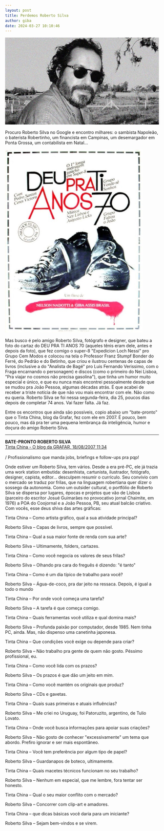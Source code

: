 ```yaml
---
layout: post
title: Perdemos Roberto Silva
author: giba
date: 2024-03-27 10:10:46
---
```

![](/uploads/rob-silva.jpg)

Procuro Roberto Silva no Google e encontro milhares: o sambista Napoleão, o baterista Robertinho, um financista em Campinas, um desemargador em Ponta Grossa, um contabilista em Natal...

![](/uploads/cartaz-dpt2.jpg)

Mas busco é pelo amigo Roberto Silva, fotógrafo e designer, que bateu a foto do cartaz do DEU PRA TI ANOS 70 (aqueles tênis eram dele, antes e depois da foto), que fez comigo o super-8 "Expedicion Loch Nessi" pro Grupo Cem Modos e colocou na tela o Professor Franz Stumpf Bonder do Ferré, do Pedrão e do Betinho, que criou e ilustrou centenas de capas de livros (inclusive a do "Analista de Bagé" pro Luis Fernando Verissimo, com o Fraga encarnando o personagem) e discos (como o primeiro do Nei Lisboa, "Pra viajar no cosmos não precisa gasolina"), que tinha um humor muito especial e único, e que eu nunca mais encontrei pessoalmente desde que se mudou pra João Pessoa, algumas décadas atrás. É que acabei de receber a triste notícia de que não vou mais encontrar com ele. Não como eu queria. Roberto Silva se foi nessa segunda-feira, dia 25, poucos dias depois de completar 74 anos. Vai fazer falta. Já faz.

Entre os encontros que ainda são possíveis, copio abaixo um "bate-pronto" que o Tinta China, blog da Grafar, fez com ele em 2007. É pouco, bem pouco, mas dá pra ter uma pequena lembrança da inteligência, humor e doçura do amigo Roberto Silva.

- - -

**BATE-PRONTO ROBERTO SILVA**\
[Tinta China - O blog da GRAFAR, 18/08/2007 11:34](https://grafar.blogspot.com/2007/08/bate-pronto-roberto-silva.html)
\
\
/ Profissionalismo que manda jobs, briefings e follow-ups pra pqp!

Onde estiver um Roberto Silva, tem vários. Desde a era pré-PC, ele já trazia uma work station embutida: desenhista, cartunista, ilustrador, fotógrafo, designer, capista, editor... desculpem resumir o currículo. Seu convívio com o mercado se traduz por frilas, que na linguagem robertiana quer dizer o sossego da autonomia. Como um outsider cultural, o portfólio de Roberto Silva se dispersa por lugares, épocas e projetos que vão de Lisboa (parceiro do escritor Josué Guimarães no provocativo jornal Chaimite, em 1976) a POA do Coojornal e a João Pessoa, PB, seu atual balcão criativo. Com vocês, esse deus shiva das artes gráficas:

Tinta China – Como artista gráfico, qual a sua atividade principal?

Roberto Silva – Capas de livros, sempre que possível.

Tinta China – Qual a sua maior fonte de renda com sua arte?

Roberto Silva – Ultimamente, folders, cartazes.

Tinta China – Como você negocia os valores de seus frilas?

Roberto Silva – Olhando pra cara do freguês é dizendo: "é tanto"

Tinta China – Como é um dia típico de trabalho para você?

Roberto Silva – Água-de-coco, pra dar jeito na ressaca. Depois, é igual a todo o mundo

Tinta China – Por onde você começa uma tarefa?

Roberto Silva – A tarefa é que começa comigo.

Tinta China – Quais ferramentas você utiliza e qual domina mais?

Roberto Silva – Profunda paixão por computador, desde 1985. Nem tinha PC, ainda. Mas, não dispenso uma canetinha japonesa.

Tinta China – Que condições você exige ou depende para criar?

Roberto Silva – Não trabalho pra gente de quem não gosto. Péssimo profissional, eu.

Tinta China – Como você lida com os prazos?

Roberto Silva – Os prazos é que dão um jeito em mim.

Tinta China – Como você mantém os originais que produz?

Roberto Silva – CDs e gavetas.

Tinta China – Quais suas primeiras e atuais influências?

Roberto Silva – Me criei no Uruguay, foi Patoruzito, argentino, de Tulio Lovato.

Tinta China – Onde você busca informações para apoiar suas criações?

Roberto Silva – Não gosto de conhecer "excessivamente" um tema que abordo. Prefiro ignorar e ser mais espontâneo.

Tinta China – Você tem preferência por algum tipo de papel?

Roberto Silva – Guardanapos de boteco, ultimamente.

Tinta China – Quais macetes técnicos funcionam no seu trabalho?

Roberto Silva – Nenhum em especial, que me lembre, fora tentar ser honesto.

Tinta China – Qual o seu maior conflito com o mercado?

Roberto Silva – Concorrer com clip-art e amadores.

Tinta China – que dicas básicas você daria para um iniciante?

Roberto Silva – Sejam bem-vindos e se virem.